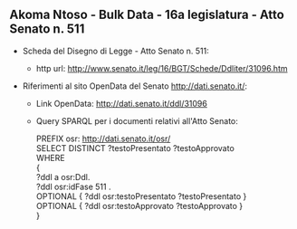 ## Akoma Ntoso - Bulk Data - 16a legislatura - Atto Senato n. 511 ##

* Scheda del Disegno di Legge - Atto Senato n. 511:
	* http url: http://www.senato.it/leg/16/BGT/Schede/Ddliter/31096.htm

* Riferimenti al sito OpenData del Senato http://dati.senato.it/:
	* Link OpenData: http://dati.senato.it/ddl/31096
	* Query SPARQL per i documenti relativi all'Atto Senato:

        PREFIX osr: <http://dati.senato.it/osr/>  
		SELECT DISTINCT ?testoPresentato ?testoApprovato  
		WHERE  
		{  
		    ?ddl a osr:Ddl.  
		    ?ddl osr:idFase 511 .  
		    OPTIONAL { ?ddl osr:testoPresentato ?testoPresentato }  
		    OPTIONAL { ?ddl osr:testoApprovato ?testoApprovato }  
		}
		